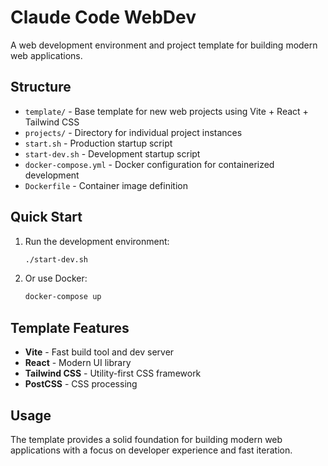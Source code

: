 # Claude Code WebDev

A web development environment and project template for building modern web applications.

## Structure

- `template/` - Base template for new web projects using Vite + React + Tailwind CSS
- `projects/` - Directory for individual project instances
- `start.sh` - Production startup script
- `start-dev.sh` - Development startup script
- `docker-compose.yml` - Docker configuration for containerized development
- `Dockerfile` - Container image definition

## Quick Start

1. Run the development environment:
   ```bash
   ./start-dev.sh
   ```

2. Or use Docker:
   ```bash
   docker-compose up
   ```

## Template Features

- **Vite** - Fast build tool and dev server
- **React** - Modern UI library
- **Tailwind CSS** - Utility-first CSS framework
- **PostCSS** - CSS processing

## Usage

The template provides a solid foundation for building modern web applications with a focus on developer experience and fast iteration.